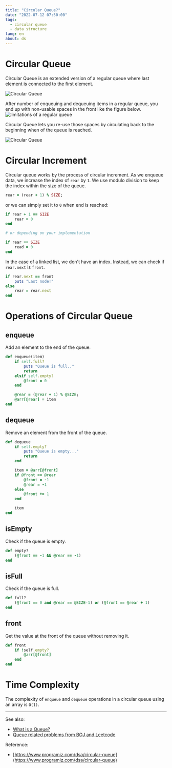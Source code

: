 ```yaml
---
title: "Circular Queue?"
date: "2022-07-12 07:50:00"
tags: 
  - circular queue
  - data structure
lang: en
about: ds
---
```


# Circular Queue
Circular Queue is an extended version of a regular queue where last element is connected to the first element.

![Circular Queue](/images/posts/what-is-a-circular-queue/circular-queue2.svg)

After number of enqueuing and dequeuing items in a regular queue, you end up with non-usable spaces in the front like the figure below.
![limitations of a regular queue](/images/posts/what-is-a-queue/queue3.svg)

Circular Queue lets you re-use those spaces by circulating back to the beginning when of the queue is reached.

![Circular Queue](/images/posts/what-is-a-queue/circular-queue.svg)

# Circular Increment
Circular queue works by the process of circular increment. As we enqueue data, we increase the index of `rear` by `1`. 
We use modulo division to keep the index within the size of the queue.
```rb
rear = (rear + 1) % SIZE;
```

or we can simply set it to `0` when end is reached:
```rb
if rear + 1 == SIZE
	rear = 0
end

# or depending on your implementation

if rear == SIZE
	read = 0
end 
```

In the case of a linked list, we don't have an index. Instead, we can check if `rear.next` is `front`.
```rb
if rear.next == front
	puts "Last node!"
else
    rear = rear.next
end
```

# Operations of Circular Queue
## enqueue
Add an element to the end of the queue.

```rb
def enqueue(item)
    if self.full?
        puts "Queue is full.."
        return
    elsif self.empty?
        @front = 0
    end

    @rear = (@rear + 1) % @SIZE;
    @arr[@rear] = item
end 
```

## dequeue
Remove an element from the front of the queue.

```rb
def dequeue
    if self.empty?
        puts "Queue is empty..."
        return
    end

    item = @arr[@front]
    if @front == @rear 
        @front = -1
        @rear = -1
    else 
        @front += 1
    end

    item
end 
```

## isEmpty
Check if the queue is empty.
```rb
def empty?
    (@front == -1 && @rear == -1)
end
```

## isFull
Check if the queue is full.
```rb
def full?
    (@front == 0 and @rear == @SIZE-1) or (@front == @rear + 1)
end
```

## front
Get the value at the front of the queue without removing it.
```rb
def front
    if !self.empty?
        @arr[@front]
    end
end
```

# Time Complexity
The complexity of `enqueue` and `dequeue` operations in a circular queue using an array is `O(1)`.

---

See also:
- [What is a Queue?](./what-is-a-queue)
- [Queue related problems from BOJ and Leetcode](https://github.com/bleuinu/DataStructures-and-Algorithms/tree/main/04-queue)

Reference:
- [https://www.programiz.com/dsa/circular-queue](https://www.programiz.com/dsa/circular-queue)